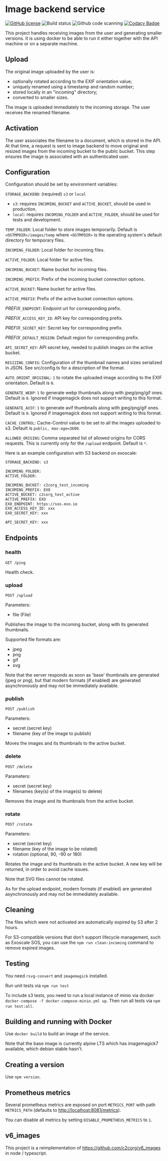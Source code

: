 # Image backend service

[![GitHub license](https://img.shields.io/github/license/c2corg/c2c_images)](https://github.com/c2corg/c2c_images/blob/master/LICENSE)
![Build status](https://github.com/c2corg/c2c_images/actions/workflows/ci.yml/badge.svg)
![Github code scanning](https://github.com/c2corg/c2c_images/actions/workflows/codeql-analysis.yml/badge.svg)
[![Codacy Badge](https://app.codacy.com/project/badge/Coverage/95980766784c4f99865629175b4c96b6)](https://www.codacy.com/gh/c2corg/c2c_images/dashboard)

This project handles receiving images from the user and generating smaller
versions. It is using docker to be able to run it either together with the
API machine or on a separate machine.

## Upload

The original image uploaded by the user is:

- optionally rotated according to the EXIF orientation value;
- uniquely renamed using a timestamp and random number;
- stored locally in an "incoming" directory;
- converted to smaller sizes.

The image is uploaded immediately to the incoming storage.
The user receives the renamed filename.

## Activation

The user associates the filename to a document, which is stored in the API.
At that time, a request is sent to image backend to move original and resized
images from the incoming bucket to the public bucket. This step ensures the
image is associated with an authenticated user.

## Configuration

Configuration should be set by environment variables:

`STORAGE_BACKEND`: (required) `s3` or `local`

- `s3`: requires `INCOMING_BUCKET` and `ACTIVE_BUCKET`, should be used in
  production.
- `local`: requires `INCOMING_FOLDER` and `ACTIVE_FOLDER`, should be used
  for tests and development.

`TEMP_FOLDER`: Local folder to store images temporarily. Default is
`<OSTMPDIR>/images/temp` where `<OSTMPDIR>` is the operating system's
default directory for temporary files.

`INCOMING_FOLDER`: Local folder for incoming files.

`ACTIVE_FOLDER`: Local folder for active files.

`INCOMING_BUCKET`: Name bucket for incoming files.

`INCOMING_PREFIX`: Prefix of the incoming bucket connection options.

`ACTIVE_BUCKET`: Name bucket for active files.

`ACTIVE_PREFIX`: Prefix of the active bucket connection options.

_PREFIX_`_ENDPOINT`: Endpoint url for corresponding prefix.

_PREFIX_`_ACCESS_KEY_ID`: API key for corresponding prefix.

_PREFIX_`_SECRET_KEY`: Secret key for corresponding prefix.

_PREFIX_`_DEFAULT_REGION`: Default region for corresponding prefix.

`API_SECRET_KEY`: API secret key, needed to publish images on the active
bucket.

`RESIZING_CONFIG`: Configuration of the thumbnail names and sizes serialized
in JSON. See src/config.ts for a description of the format.

`AUTO_ORIENT_ORIGINAL`: `1` to rotate the uploaded image according to the
EXIF orientation. Default is `0`.

`GENERATE_WEBP`: `1` to generate webp thumbnails along with jpeg/png/gif
ones. Default is `0`. Ignored if imagemagick does not support writing
to this format.

`GENERATE_AVIF`: `1` to generate avif thumbnails along with jpeg/png/gif
ones. Default is `0`. Ignored if imagemagick does not support writing
to this format.

`CACHE_CONTROL`: Cache-Control value to be set to all the images uploaded
to s3. Default is `public, max-age=3600`.

`ALLOWED_ORIGINS`: Comma separated list of allowed origins for CORS requests.
This is currently only for the `/upload` endpoint. Default is `*`.

Here is an example configuration with S3 backend on exoscale:

```bash
STORAGE_BACKEND: s3

INCOMING_FOLDER:
ACTIVE_FOLDER:

INCOMING_BUCKET: c2corg_test_incoming
INCOMING_PREFIX: EXO
ACTIVE_BUCKET: c2corg_test_active
ACTIVE_PREFIX: EXO
EXO_ENDPOINT: https://sos.exo.io
EXO_ACCESS_KEY_ID: xxx
EXO_SECRET_KEY: xxx

API_SECRET_KEY: xxx
```

## Endpoints

### health

`GET /ping`

Health check.

### upload

`POST /upload`

Parameters:

- file (File)

Publishes the image to the incoming bucket, along with its generated
thumbnails.

Supported file formats are:

- jpeg
- png
- gif
- svg

Note that the server responds as soon as 'base' thumbnails are generated
(jpeg or png), but that modern formats (if enabled) are generated
asynchronously and may not be immediately available.

### publish

`POST /publish`

Parameters:

- secret (secret key)
- filename (key of the image to publish)

Moves the images and its thumbnails to the active bucket.

### delete

`POST /delete`

Parameters:

- secret (secret key)
- filenames (key(s) of the image(s) to delete)

Removes the image and its thumbnails from the active bucket.

### rotate

`POST /rotate`

Parameters:

- secret (secret key)
- filename (key of the image to be rotated)
- rotation (optional, 90, -90 or 180)

Rotates the image and its thumbnails in the active bucket.
A new key will be returned, in order to avoid cache issues.

Note that SVG files cannot be rotated.

As for the upload endpoint, modern formats (if enabled) are generated
asynchronously and may not be immediately available.

## Cleaning

The files which were not activated are automatically expired by S3 after 2
hours.

For S3-compatible versions that don't support lifecycle management, such as
Exoscale SOS, you can use the `npm run clean:incoming` command to remove
expired images.

## Testing

You need `rsvg-convert` and `imagemagick` installed.

Run unit tests via `npm run test`

To include s3 tests, you need to run a local instance of minio via docker
`docker-compose -f docker-compose-minio.yml up`.
Then run all tests via `npm run test:all`.

## Building and running with Docker

Use `docker build` to build an image of the service.

Note that the base image is currently alpine LTS which has imagemagick7
available, which debian stable hasn't.

## Creating a version

Use `npm version`.

## Prometheus metrics

Several prometheus metrics are exposed on port `METRICS_PORT` with path
`METRICS_PATH` (defaults to <http://localhost:8081/metrics>).

You can disable all metrics by setting `DISABLE_PROMETHEUS_METRICS` to `1`.

## v6_images

This project is a reimplementation of <https://github.com/c2corg/v6_images>
in node / typescript.

